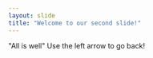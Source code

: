 ```yaml
---
layout: slide
title: "Welcome to our second slide!"
---
```

"All is well"
Use the left arrow to go back!
